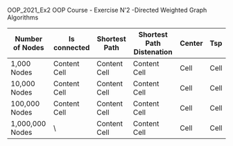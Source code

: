 OOP_2021_Ex2
OOP Course - Exercise N'2 -Directed Weighted Graph Algorithms


| Number of Nodes  | Is connected | Shortest Path  | Shortest Path Distenation | Center | Tsp |
| ---------------  | ------------ | -------------  | ------------------------- | -------|-----|
|   1,000 Nodes    | Content Cell |  Content Cell  | Content Cell              | Cell   | Cell|
|   10,000 Nodes   | Content Cell |  Content Cell  | Content Cell              | Cell   | Cell|
|  100,000 Nodes   | Content Cell |  Content Cell  | Content Cell              | Cell   | Cell|
| 1,000,000 Nodes  | \            |  Content Cell  | Content Cell              | Cell   | Cell|


